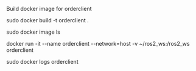 Build docker image for orderclient

sudo docker build -t orderclient .

sudo docker image ls

docker run -it --name orderclient --network=host -v ~/ros2_ws:/ros2_ws orderclient

sudo docker logs orderclient
